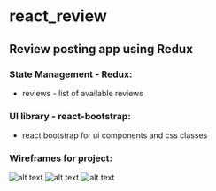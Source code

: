 # react_review

## Review posting app using Redux

### State Management - Redux:
- reviews - list of available reviews


### UI library - react-bootstrap:
- react bootstrap for ui components and css classes

### Wireframes for project:

![alt text](https://user-images.githubusercontent.com/108625272/209845652-df18fa88-961e-4867-9753-e8d8a315130e.png)
![alt text](https://user-images.githubusercontent.com/108625272/209845716-01e5bad9-c8c1-4e00-9583-45fc198eaf90.png)
![alt text](https://user-images.githubusercontent.com/108625272/209845751-2cf1cc0b-a51a-4d9f-9855-abb83098b6b7.png)


